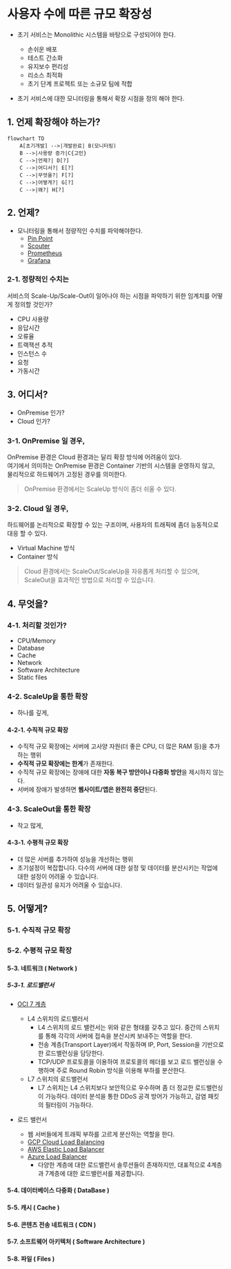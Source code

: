 # 사용자 수에 따른 규모 확장성

- 초기 서비스는 Monolithic 시스템을 바탕으로 구성되어야 한다. 
  - 손쉬운 배포 
  - 테스트 간소화
  - 유지보수 편리성
  - 리소스 최적화 
  - 초기 단계 프로젝트 또는 소규모 팀에 적합 

- 초기 서비스에 대한 모니터링을 통해서 확장 시점을 정의 해야 한다. 

## 1. 언제 확장해야 하는가? 

```mermaid
flowchart TD
    A[초기개발] -->|개발완료| B(모니터링)
    B -->|사용량 증가|C{고민}
    C -->|언제?| D[?]
    C -->|어디서?| E[?]
    C -->|무엇을?| F[?]
    C -->|어떻게?| G[?]
    C -->|왜?| H[?]
```

## 2. 언제? 

- 모니터링을 통해서 정량적인 수치를 파악해야한다. 
  - [Pin Point](https://github.com/pinpoint-apm/pinpoint)
  - [Scouter](https://github.com/scouter-project/scouter)
  - [Prometheus](https://prometheus.io/)
  - [Grafana](https://grafana.com/)

### 2-1. 정량적인 수치는 

서비스의 Scale-Up/Scale-Out이 일어나야 하는 시점을 파악하기 위한 임계치를 어떻게 정의할 것인가? 

- CPU 사용량 
- 응답시간
- 오류율 
- 트랙잭션 추적
- 인스턴스 수 
- 요청 
- 가동시간 

## 3. 어디서? 

- OnPremise 인가? 
- Cloud 인가? 

### 3-1. OnPremise 일 경우,

OnPremise 환경은 Cloud 환경과는 달리 확장 방식에 어려움이 있다.   
여기에서 의미하는 OnPremise 환경은 Container 기반의 시스템을 운영하지 않고,  
물리적으로 하드웨어가 고정된 경우를 의미한다.

> OnPremise 환경에서는 ScaleUp 방식이 좀더 쉬울 수 있다. 

### 3-2. Cloud 일 경우, 

하드웨어를 논리적으로 확장할 수 있는 구조이며, 사용자의 트래픽에 좀더 능동적으로 대응 할 수 있다. 

- Virtual Machine 방식
- Container 방식

> Cloud 환경에서는 ScaleOut/ScaleUp을 자유롭게 처리할 수 있으며, ScaleOut을 효과적인 방법으로 처리할 수 있습니다. 

## 4. 무엇을?

### 4-1. 처리할 것인가?

- CPU/Memory 
- Database 
- Cache 
- Network
- Software Architecture
- Static files

### 4-2. ScaleUp을 통한 확장

- 하나를 깊게,

#### 4-2-1. 수직적 규모 확장

- 수직적 규모 확장에는 서버에 고사양 자원(더 좋은 CPU, 더 많은 RAM 등)을 추가하는 행위
- **수직적 규모 확장에는 한계**가 존재한다. 
- 수직적 규모 확장에는 장애에 대한 **자동 복구 방안이나 다중화 방안**을 제시하지 않는다. 
- 서버에 장애가 발생하면 **웹사이트/앱은 완전히 중단**된다.

### 4-3. ScaleOut을 통한 확장 

- 작고 많게,

#### 4-3-1. 수평적 규모 확장 

- 더 많은 서버를 추가하여 성능을 개선하는 행위
- 초기설정이 복잡합니다. 다수의 서버에 대한 설정 및 데이터를 분산시키는 작업에 대한 설정이 어려울 수 있습니다. 
- 데이터 일관성 유지가 어려울 수 있습니다.

## 5. 어떻게?

### 5-1. 수직적 규모 확장

### 5-2. 수평적 규모 확장 

#### 5-3. 네트워크 ( Network )

##### 5-3-1. 로드밸런서

- [OCI 7 계층](https://m.blog.naver.com/hunjison_blog/222902261597)
  - L4 스위치의 로드밸러서 
     - L4 스위치의 로드 밸런서는 위와 같은 형태를 갖추고 있다. 중간의 스위치를 통해 각각의 서버에 접속을 분산시켜 보내주는 역할을 한다. 
     - 전송 계층(Transport Layer)에서 작동하며 IP, Port, Session을 기반으로 한 로드밸런싱을 담당한다. 
     - TCP/UDP 프로토콜을 이용하여 프로토콜의 헤더를 보고 로드 밸런싱을 수행하며 주로 Round Robin 방식을 이용해 부하를 분산한다. 
  - L7 스위치의 로드밸런서
     - L7 스위치는 L4 스위치보다 보안적으로 우수하며 좀 더 정교한 로드밸런싱이 가능하다. 데이터 분석을 통한 DDoS 공격 방어가 가능하고, 감염 패킷의 필터링이 가능하다. 

- 로드 밸런서 
  - 웹 서버들에게 트래픽 부하를 고르게 분산하는 역할을 한다. 
  - [GCP Cloud Load Balancing](https://cloud.google.com/load-balancing)
  - [AWS Elastic Load Balancer](https://aws.amazon.com/ko/elasticloadbalancing/)
  - [Azure Load Balancer](https://learn.microsoft.com/ko-kr/azure/load-balancer/load-balancer-overview)
    - 다양한 계층에 대한 로드밸런서 솔루션들이 존재하지만, 대표적으로 4계층과 7계층에 대한 로드밸런서를 제공합니다.

#### 5-4. 데이터베이스 다중화 ( DataBase )
#### 5-5. 캐시 ( Cache )
#### 5-6. 콘텐츠 전송 네트워크 ( CDN )
#### 5-7. 소프트웨어 아키텍처 ( Software Architecture )
#### 5-8. 파일 ( Files )